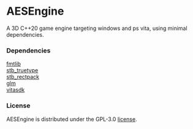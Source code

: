 # AESEngine

A 3D C++20 game engine targeting windows and ps vita, using minimal dependencies.


### Dependencies

 [fmtlib](https://github.com/fmtlib/fmt)  
 [stb_truetype](https://github.com/nothings/stb)  
 [stb_rectpack](https://github.com/nothings/stb)  
 [glm](https://github.com/g-truc/glm)  
 [vitasdk](https://vitasdk.org/)  

### License

AESEngine is distributed under the GPL-3.0 [license](https://github.com/blackbird806/AESengine/blob/main/LICENSE).